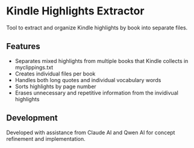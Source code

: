 # Kindle Highlights Extractor

Tool to extract and organize Kindle highlights by book into separate files.

## Features
- Separates mixed highlights from multiple books that Kindle collects in myclippings.txt
- Creates individual files per book
- Handles both long quotes and individual vocabulary words
- Sorts highlights by page number
- Erases unnecessary and repetitive information from the invidivual highlights

## Development
Developed with assistance from Claude AI and Qwen AI for concept refinement and implementation.
